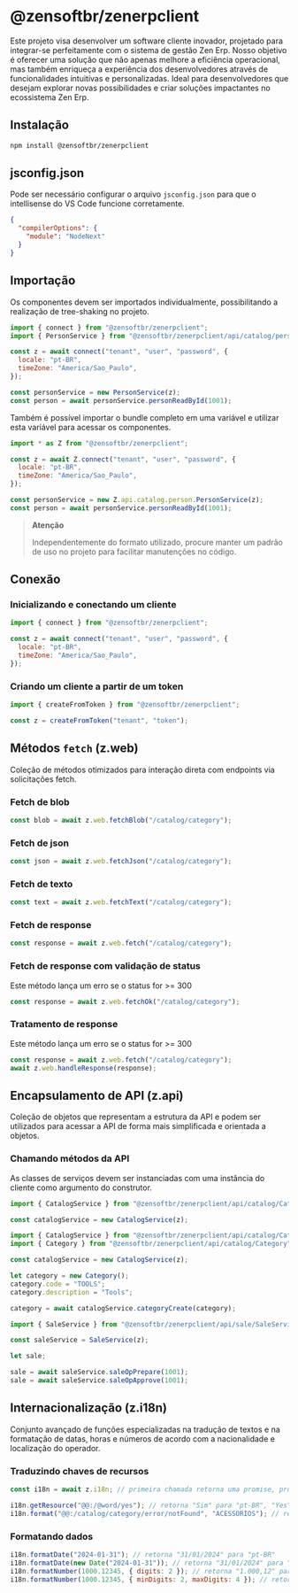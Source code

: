# @zensoftbr/zenerpclient

Este projeto visa desenvolver um software cliente inovador, projetado para integrar-se perfeitamente com o sistema de gestão Zen Erp. Nosso objetivo é oferecer uma solução que não apenas melhore a eficiência operacional, mas também enriqueça a experiência dos desenvolvedores através de funcionalidades intuitivas e personalizadas. Ideal para desenvolvedores que desejam explorar novas possibilidades e criar soluções impactantes no ecossistema Zen Erp.

## Instalação

```bash
npm install @zensoftbr/zenerpclient
```

## jsconfig.json

Pode ser necessário configurar o arquivo `jsconfig.json` para que o intellisense do VS Code funcione corretamente.

```json
{
  "compilerOptions": {
    "module": "NodeNext"
  }
}
```

## Importação

Os componentes devem ser importados individualmente, possibilitando a realização de tree-shaking no projeto.

```js
import { connect } from "@zensoftbr/zenerpclient";
import { PersonService } from "@zensoftbr/zenerpclient/api/catalog/person/PersonService";

const z = await connect("tenant", "user", "password", {
  locale: "pt-BR",
  timeZone: "America/Sao_Paulo",
});

const personService = new PersonService(z);
const person = await personService.personReadById(1001);
```

Também é possível importar o bundle completo em uma variável e utilizar esta variável para acessar os componentes.

```js
import * as Z from "@zensoftbr/zenerpclient";

const z = await Z.connect("tenant", "user", "password", {
  locale: "pt-BR",
  timeZone: "America/Sao_Paulo",
});

const personService = new Z.api.catalog.person.PersonService(z);
const person = await personService.personReadById(1001);
```

> **Atenção**
>
> Independentemente do formato utilizado, procure manter um padrão de uso no projeto para facilitar manutenções no código.

## Conexão

### Inicializando e conectando um cliente

```js
import { connect } from "@zensoftbr/zenerpclient";

const z = await connect("tenant", "user", "password", {
  locale: "pt-BR",
  timeZone: "America/Sao_Paulo",
});

```

### Criando um cliente a partir de um token

```js
import { createFromToken } from "@zensoftbr/zenerpclient";

const z = createFromToken("tenant", "token");
```

## Métodos `fetch` (z.web)

Coleção de métodos otimizados para interação direta com endpoints via solicitações fetch.

### Fetch de blob

```js
const blob = await z.web.fetchBlob("/catalog/category");
```

### Fetch de json

```js
const json = await z.web.fetchJson("/catalog/category");
```

### Fetch de texto

```js
const text = await z.web.fetchText("/catalog/category");
```

### Fetch de response

```js
const response = await z.web.fetch("/catalog/category");
```

### Fetch de response com validação de status 

Este método lança um erro se o status for >= 300

```js
const response = await z.web.fetchOk("/catalog/category");
```

### Tratamento de response

Este método lança um erro se o status for >= 300

```js
const response = await z.web.fetch("/catalog/category");
await z.web.handleResponse(response);
```

## Encapsulamento de API (z.api)

Coleção de objetos que representam a estrutura da API e podem ser utilizados para acessar a API de forma mais simplificada e orientada a objetos.

### Chamando métodos da API

As classes de serviços devem ser instanciadas com uma instância do cliente como argumento do construtor.

```js
import { CatalogService } from "@zensoftbr/zenerpclient/api/catalog/CatalogService";

const catalogService = new CatalogService(z);
```

```js
import { CatalogService } from "@zensoftbr/zenerpclient/api/catalog/CatalogService";
import { Category } from "@zensoftbr/zenerpclient/api/catalog/Category";

const catalogService = new CatalogService(z);

let category = new Category();
category.code = "TOOLS";
category.description = "Tools";

category = await catalogService.categoryCreate(category);
```

```js
import { SaleService } from "@zensoftbr/zenerpclient/api/sale/SaleService";

const saleService = SaleService(z);

let sale;

sale = await saleService.saleOpPrepare(1001);
sale = await saleService.saleOpApprove(1001);
```

## Internacionalização (z.i18n)

Conjunto avançado de funções especializadas na tradução de textos e na formatação de datas, horas e números de acordo com a nacionalidade e localização do operador.

### Traduzindo chaves de recursos

```js
const i18n = await z.i18n; // primeira chamada retorna uma promise, próximas chamadas retornam um objeto

i18n.getResource("@@:/@word/yes"); // retorna "Sim" para "pt-BR", "Yes" para "en-US"
i18n.format("@@:/catalog/category/error/notFound", "ACESSORIOS"); // retorna "Categoria ACESSORIOS não encontrada" para "pt-BR"
```

### Formatando dados

```js
i18n.formatDate("2024-01-31"); // retorna "31/01/2024" para "pt-BR"
i18n.formatDate(new Date("2024-01-31")); // retorna "31/01/2024" para "pt-BR"
i18n.formatNumber(1000.12345, { digits: 2 }); // retorna "1.000,12" para "pt-BR"
i18n.formatNumber(1000.12345, { minDigits: 2, maxDigits: 4 }); // retorna "1.000,1234" para "pt-BR"
```
